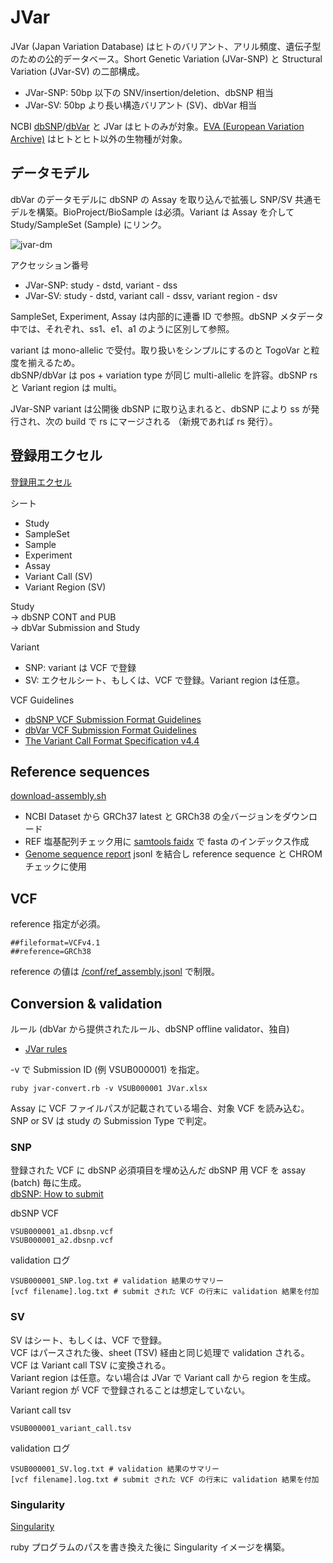 # JVar

JVar (Japan Variation Database) はヒトのバリアント、アリル頻度、遺伝子型のための公的データベース。Short Genetic Variation (JVar-SNP) と Structural Variation (JVar-SV) の二部構成。  

* JVar-SNP: 50bp 以下の SNV/insertion/deletion、dbSNP 相当
* JVar-SV: 50bp より長い構造バリアント (SV)、dbVar 相当

NCBI [dbSNP](https://ncbi.nlm.nih.gov/snp)/[dbVar](https://ncbi.nlm.nih.gov/dbvar) と JVar はヒトのみが対象。[EVA (European Variation Archive)](https://www.ebi.ac.uk/eva/) はヒトとヒト以外の生物種が対象。

## データモデル

dbVar のデータモデルに dbSNP の Assay を取り込んで拡張し SNP/SV 共通モデルを構築。BioProject/BioSample は必須。Variant は Assay を介して Study/SampleSet (Sample) にリンク。  

![jvar-dm](https://github.com/ddbj/jvar/assets/5100160/a4cbf8cf-f066-4ec2-8cd7-36c790ffd890)

アクセッション番号  
* JVar-SNP: study - dstd, variant - dss  
* JVar-SV: study - dstd, variant call - dssv, variant region - dsv  

SampleSet, Experiment, Assay は内部的に連番 ID で参照。dbSNP メタデータ中では、それぞれ、ss1、e1、a1 のように区別して参照。　　

variant は mono-allelic で受付。取り扱いをシンプルにするのと TogoVar と粒度を揃えるため。  
dbSNP/dbVar は pos + variation type が同じ multi-allelic を許容。dbSNP rs と Variant region は multi。

JVar-SNP variant は公開後 dbSNP に取り込まれると、dbSNP により ss が発行され、次の build で rs にマージされる （新規であれば rs 発行）。

## 登録用エクセル

[登録用エクセル](/submission_excel/)

シート
* Study  
* SampleSet  
* Sample  
* Experiment  
* Assay  
* Variant Call (SV)
* Variant Region (SV)

Study   
→ dbSNP CONT and PUB  
→ dbVar Submission and Study 

Variant  
* SNP: variant は VCF で登録  
* SV: エクセルシート、もしくは、VCF で登録。Variant region は任意。

VCF Guidelines  
* [dbSNP VCF Submission Format Guidelines](https://www.ncbi.nlm.nih.gov/projects/SNP/docs/dbSNP_VCF_Submission.pdf)  
* [dbVar VCF Submission Format Guidelines](https://www.ncbi.nlm.nih.gov/core/assets/dbvar/files/dbVar_VCF_Submission.pdf)
* [The Variant Call Format Specification v4.4](https://samtools.github.io/hts-specs/VCFv4.4.pdf)

## Reference sequences

[download-assembly.sh](download-assembly.sh)

* NCBI Dataset から GRCh37 latest と GRCh38 の全バージョンをダウンロード  
* REF 塩基配列チェック用に [samtools faidx](http://www.htslib.org/doc/samtools-faidx.html) で fasta のインデックス作成
* [Genome sequence report](https://www.ncbi.nlm.nih.gov/datasets/docs/v2/reference-docs/data-reports/genome-sequence/) jsonl を結合し reference sequence と CHROM チェックに使用

## VCF

reference 指定が必須。

```
##fileformat=VCFv4.1
##reference=GRCh38
```

reference の値は [/conf/ref_assembly.jsonl](/conf/ref_assembly.jsonl) で制限。

## Conversion & validation

ルール (dbVar から提供されたルール、dbSNP offline validator、独自)  
* [JVar rules](https://docs.google.com/spreadsheets/d/15pENGHA9hkl6QIueFb44fhQfQMThRB2tbvSE6hItHEU/edit#gid=576708402)

-v で Submission ID (例 VSUB000001) を指定。
```
ruby jvar-convert.rb -v VSUB000001 JVar.xlsx
```

Assay に VCF ファイルパスが記載されている場合、対象 VCF を読み込む。   
SNP or SV は study の Submission Type で判定。  

### SNP

登録された VCF に dbSNP 必須項目を埋め込んだ dbSNP 用 VCF を assay (batch) 毎に生成。  
[dbSNP: How to submit](https://www.ncbi.nlm.nih.gov/snp/docs/submission/hts_launch_and_introductory_material/)

dbSNP VCF  
```
VSUB000001_a1.dbsnp.vcf
VSUB000001_a2.dbsnp.vcf
```

validation ログ  
```
VSUB000001_SNP.log.txt # validation 結果のサマリー
[vcf filename].log.txt # submit された VCF の行末に validation 結果を付加 
```

### SV

SV はシート、もしくは、VCF で登録。  
VCF はパースされた後、sheet (TSV) 経由と同じ処理で validation される。VCF は Variant call TSV に変換される。  
Variant region は任意。ない場合は JVar で Variant call から region を生成。 
Variant region が VCF で登録されることは想定していない。  

Variant call tsv
```
VSUB000001_variant_call.tsv
```

validation ログ   
```
VSUB000001_SV.log.txt # validation 結果のサマリー
[vcf filename].log.txt # submit された VCF の行末に validation 結果を付加 
```

### Singularity

[Singularity](/singularity/Singularity)

ruby プログラムのパスを書き換えた後に Singularity イメージを構築。